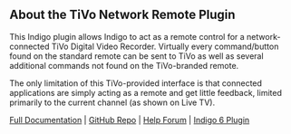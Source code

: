 ## About the TiVo Network Remote Plugin
This Indigo plugin allows Indigo to act as a remote control for a network-connected TiVo Digital Video Recorder. Virtually every command/button found on the standard remote can be sent to TiVo as well as several additional commands not found on the TiVo-branded remote.

The only limitation of this TiVo-provided interface is that connected applications are simply acting as a remote and get little feedback, limited primarily to the current channel (as shown on Live TV).

[Full Documentation](https://github.com/RogueProeliator/IndigoPlugin-TiVo-Network-Remote/wiki) | [GitHub Repo](https://github.com/RogueProeliator/IndigoPlugin-TiVo-Network-Remote) | [Help Forum](http://forums.indigodomo.com/viewforum.php?f=60) | [Indigo 6 Plugin](https://github.com/RogueProeliator/IndigoPlugin-TiVo-Network-Remote/releases/tag/v1.4.19)
